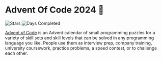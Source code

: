 # Advent Of Code 2024 🎄

![Stars](https://img.shields.io/badge/stars%20⭐-20-green)
![Days Completed](https://img.shields.io/badge/days%20completed-10-green)

[Advent of Code](https://adventofcode.com) is an Advent calendar of small programming puzzles for a variety of skill sets and skill levels that can be solved in any programming language you like. People use them as interview prep, company training, university coursework, practice problems, a speed contest, or to challenge each other.
